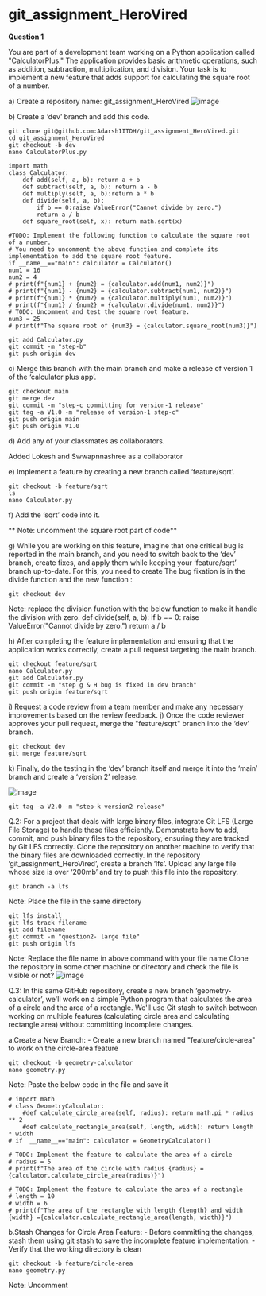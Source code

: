 # git_assignment_HeroVired
**Question 1**

You are part of a development team working on a Python application called "CalculatorPlus." The application provides basic arithmetic operations, such as addition, subtraction, multiplication, and division. Your task is to implement a new feature that adds support for calculating the square root of a number.

a) Create a repository name: git_assignment_HeroVired
![image](https://github.com/AdarshIITDH/git_assignment_HeroVired/assets/60352729/54d0043b-be8a-4a28-a499-74e6cc2262c8)

b) Create a ‘dev’ branch and add this code.
```
git clone git@github.com:AdarshIITDH/git_assignment_HeroVired.git
cd git_assignment_HeroVired
git checkout -b dev
nano CalculatorPlus.py
```
```
import math 
class Calculator:
	def add(self, a, b): return a + b
	def subtract(self, a, b): return a - b
	def multiply(self, a, b):return a * b
	def divide(self, a, b): 
		if b == 0:raise ValueError("Cannot divide by zero.") 
		return a / b
	def square_root(self, x): return math.sqrt(x)

#TODO: Implement the following function to calculate the square root of a number.
# You need to uncomment the above function and complete its implementation to add the square root feature.
if __name__=="main": calculator = Calculator()
num1 = 16
num2 = 4
# print(f"{num1} + {num2} = {calculator.add(num1, num2)}") 
# print(f"{num1} - {num2} = {calculator.subtract(num1, num2)}") 
# print(f"{num1} * {num2} = {calculator.multiply(num1, num2)}") 
# print(f"{num1} / {num2} = {calculator.divide(num1, num2)}")
# TODO: Uncomment and test the square root feature. 
num3 = 25
# print(f"The square root of {num3} = {calculator.square_root(num3)}")
```
	git add Calculator.py
 	git commit -m "step-b"
  	git push origin dev

c) Merge this branch with the main branch and make a release of version 1 of the ‘calculator plus app’.

	git checkout main
	git merge dev
	git commit -m "step-c committing for version-1 release"
	git tag -a V1.0 -m "release of version-1 step-c"
	git push origin main
	git push origin V1.0	
d) Add any of your classmates as collaborators.

Added Lokesh and Swwapnnashree as a collaborator

e) Implement a feature by creating a new branch called ‘feature/sqrt’.

	git checkout -b feature/sqrt
 	ls
  	nano Calculator.py
   
f) Add the ‘sqrt’ code into it.

** Note: uncomment the square root part of code**

g) While you are working on this feature, imagine that one critical bug is reported in the main branch, and you need to switch back to the ‘dev’ branch, create fixes, and apply them while keeping your ‘feature/sqrt’ branch up-to-date. For this, you need to create
The bug fixation is in the divide function and the new function :

	git checkout dev
Note: replace the division function with the below function to make it handle the division with zero.
def divide(self, a, b): if b == 0: raise ValueError("Cannot divide by zero.") return a / b

h) After completing the feature implementation and ensuring that the application works correctly, create a pull request targeting the main branch.

	git checkout feature/sqrt
	nano Calculator.py
	git add Calculator.py
	git commit -m "step g & H bug is fixed in dev branch"
	git push origin feature/sqrt

i) Request a code review from a team member and make any necessary improvements based on the review feedback.
j) Once the code reviewer approves your pull request, merge the "feature/sqrt" branch into the ‘dev’ branch.

	git checkout dev
	git merge feature/sqrt

k) Finally, do the testing in the ‘dev’ branch itself and merge it into the ‘main’ branch and create a ‘version 2’ release.

![image](https://github.com/AdarshIITDH/git_assignment_HeroVired/assets/60352729/c41aa5c0-9e5d-4e77-8b7e-488a7dc893f8)

	git tag -a V2.0 -m "step-k version2 release"


Q.2: For a project that deals with large binary files, integrate Git LFS (Large File Storage) to handle these files efficiently. Demonstrate how to add, commit, and push binary files to the repository, ensuring they are tracked by Git LFS correctly. Clone the repository on another machine to verify that the binary files are downloaded correctly. In the repository ‘git_assignment_HeroVired’, create a branch ‘lfs’. Upload any large file whose size is over ‘200mb’ and try to push this file into the repository.

	git branch -a lfs
Note: Place the file in the same directory

	git lfs install
	git lfs track filename
	git add filename
	git commit -m "question2- large file"
	git push origin lfs
Note: Replace the file name in above command with your file name
Clone the repository in some other machine or directory and check the file is visible or not?
![image](https://github.com/AdarshIITDH/git_assignment_HeroVired/assets/60352729/23cec2fe-48dc-4d33-95cc-fd5a0fb45026)

Q.3: In this same GitHub repository, create a new branch ‘geometry-calculator’, we'll work on a simple Python program that calculates the area of a circle and the area of a rectangle. We'll use Git stash to switch between working on multiple features (calculating circle area and calculating rectangle area) without committing incomplete changes.

a.Create a New Branch:
	- Create a new branch named "feature/circle-area" to work on the circle-area feature
 
	git checkout -b geometry-calculator
	nano geometry.py
 Note: Paste the below code in the file and save it
```
# import math
# class GeometryCalculator:
    #def calculate_circle_area(self, radius): return math.pi * radius ** 2
    #def calculate_rectangle_area(self, length, width): return length * width
# if  __name__=="main": calculator = GeometryCalculator()

# TODO: Implement the feature to calculate the area of a circle 
# radius = 5
# print(f"The area of the circle with radius {radius} ={calculator.calculate_circle_area(radius)}")

# TODO: Implement the feature to calculate the area of a rectangle 
# length = 10
# width = 6
# print(f"The area of the rectangle with length {length} and width {width} ={calculator.calculate_rectangle_area(length, width)}")
```
b.Stash Changes for Circle Area Feature:
	-  Before committing the changes, stash them using git stash to save the incomplete feature implementation.
	-  Verify that the working directory is clean

	git checkout -b feature/circle-area
 	nano geometry.py
  Note: Uncomment 

















